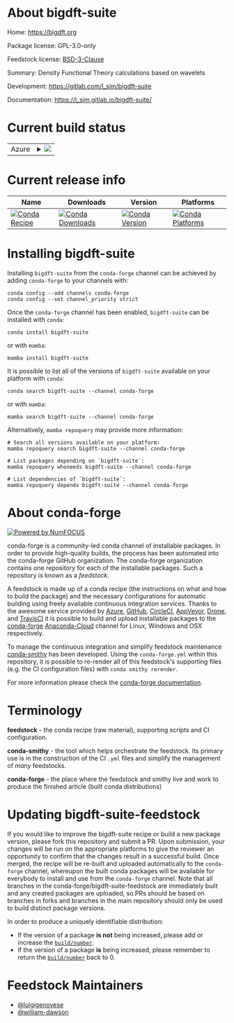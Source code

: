 About bigdft-suite
==================

Home: https://bigdft.org

Package license: GPL-3.0-only

Feedstock license: [BSD-3-Clause](https://github.com/conda-forge/bigdft-suite-feedstock/blob/main/LICENSE.txt)

Summary: Density Functional Theory calculations based on wavelets

Development: https://gitlab.com/l_sim/bigdft-suite

Documentation: https://l_sim.gitlab.io/bigdft-suite/

Current build status
====================


<table>
    
  <tr>
    <td>Azure</td>
    <td>
      <details>
        <summary>
          <a href="https://dev.azure.com/conda-forge/feedstock-builds/_build/latest?definitionId=17581&branchName=main">
            <img src="https://dev.azure.com/conda-forge/feedstock-builds/_apis/build/status/bigdft-suite-feedstock?branchName=main">
          </a>
        </summary>
        <table>
          <thead><tr><th>Variant</th><th>Status</th></tr></thead>
          <tbody><tr>
              <td>linux_64_mpimpichpython3.10.____cpython</td>
              <td>
                <a href="https://dev.azure.com/conda-forge/feedstock-builds/_build/latest?definitionId=17581&branchName=main">
                  <img src="https://dev.azure.com/conda-forge/feedstock-builds/_apis/build/status/bigdft-suite-feedstock?branchName=main&jobName=linux&configuration=linux_64_mpimpichpython3.10.____cpython" alt="variant">
                </a>
              </td>
            </tr><tr>
              <td>linux_64_mpimpichpython3.7.____cpython</td>
              <td>
                <a href="https://dev.azure.com/conda-forge/feedstock-builds/_build/latest?definitionId=17581&branchName=main">
                  <img src="https://dev.azure.com/conda-forge/feedstock-builds/_apis/build/status/bigdft-suite-feedstock?branchName=main&jobName=linux&configuration=linux_64_mpimpichpython3.7.____cpython" alt="variant">
                </a>
              </td>
            </tr><tr>
              <td>linux_64_mpimpichpython3.8.____73_pypy</td>
              <td>
                <a href="https://dev.azure.com/conda-forge/feedstock-builds/_build/latest?definitionId=17581&branchName=main">
                  <img src="https://dev.azure.com/conda-forge/feedstock-builds/_apis/build/status/bigdft-suite-feedstock?branchName=main&jobName=linux&configuration=linux_64_mpimpichpython3.8.____73_pypy" alt="variant">
                </a>
              </td>
            </tr><tr>
              <td>linux_64_mpimpichpython3.8.____cpython</td>
              <td>
                <a href="https://dev.azure.com/conda-forge/feedstock-builds/_build/latest?definitionId=17581&branchName=main">
                  <img src="https://dev.azure.com/conda-forge/feedstock-builds/_apis/build/status/bigdft-suite-feedstock?branchName=main&jobName=linux&configuration=linux_64_mpimpichpython3.8.____cpython" alt="variant">
                </a>
              </td>
            </tr><tr>
              <td>linux_64_mpimpichpython3.9.____73_pypy</td>
              <td>
                <a href="https://dev.azure.com/conda-forge/feedstock-builds/_build/latest?definitionId=17581&branchName=main">
                  <img src="https://dev.azure.com/conda-forge/feedstock-builds/_apis/build/status/bigdft-suite-feedstock?branchName=main&jobName=linux&configuration=linux_64_mpimpichpython3.9.____73_pypy" alt="variant">
                </a>
              </td>
            </tr><tr>
              <td>linux_64_mpimpichpython3.9.____cpython</td>
              <td>
                <a href="https://dev.azure.com/conda-forge/feedstock-builds/_build/latest?definitionId=17581&branchName=main">
                  <img src="https://dev.azure.com/conda-forge/feedstock-builds/_apis/build/status/bigdft-suite-feedstock?branchName=main&jobName=linux&configuration=linux_64_mpimpichpython3.9.____cpython" alt="variant">
                </a>
              </td>
            </tr><tr>
              <td>linux_64_mpiopenmpipython3.10.____cpython</td>
              <td>
                <a href="https://dev.azure.com/conda-forge/feedstock-builds/_build/latest?definitionId=17581&branchName=main">
                  <img src="https://dev.azure.com/conda-forge/feedstock-builds/_apis/build/status/bigdft-suite-feedstock?branchName=main&jobName=linux&configuration=linux_64_mpiopenmpipython3.10.____cpython" alt="variant">
                </a>
              </td>
            </tr><tr>
              <td>linux_64_mpiopenmpipython3.7.____cpython</td>
              <td>
                <a href="https://dev.azure.com/conda-forge/feedstock-builds/_build/latest?definitionId=17581&branchName=main">
                  <img src="https://dev.azure.com/conda-forge/feedstock-builds/_apis/build/status/bigdft-suite-feedstock?branchName=main&jobName=linux&configuration=linux_64_mpiopenmpipython3.7.____cpython" alt="variant">
                </a>
              </td>
            </tr><tr>
              <td>linux_64_mpiopenmpipython3.8.____73_pypy</td>
              <td>
                <a href="https://dev.azure.com/conda-forge/feedstock-builds/_build/latest?definitionId=17581&branchName=main">
                  <img src="https://dev.azure.com/conda-forge/feedstock-builds/_apis/build/status/bigdft-suite-feedstock?branchName=main&jobName=linux&configuration=linux_64_mpiopenmpipython3.8.____73_pypy" alt="variant">
                </a>
              </td>
            </tr><tr>
              <td>linux_64_mpiopenmpipython3.8.____cpython</td>
              <td>
                <a href="https://dev.azure.com/conda-forge/feedstock-builds/_build/latest?definitionId=17581&branchName=main">
                  <img src="https://dev.azure.com/conda-forge/feedstock-builds/_apis/build/status/bigdft-suite-feedstock?branchName=main&jobName=linux&configuration=linux_64_mpiopenmpipython3.8.____cpython" alt="variant">
                </a>
              </td>
            </tr><tr>
              <td>linux_64_mpiopenmpipython3.9.____73_pypy</td>
              <td>
                <a href="https://dev.azure.com/conda-forge/feedstock-builds/_build/latest?definitionId=17581&branchName=main">
                  <img src="https://dev.azure.com/conda-forge/feedstock-builds/_apis/build/status/bigdft-suite-feedstock?branchName=main&jobName=linux&configuration=linux_64_mpiopenmpipython3.9.____73_pypy" alt="variant">
                </a>
              </td>
            </tr><tr>
              <td>linux_64_mpiopenmpipython3.9.____cpython</td>
              <td>
                <a href="https://dev.azure.com/conda-forge/feedstock-builds/_build/latest?definitionId=17581&branchName=main">
                  <img src="https://dev.azure.com/conda-forge/feedstock-builds/_apis/build/status/bigdft-suite-feedstock?branchName=main&jobName=linux&configuration=linux_64_mpiopenmpipython3.9.____cpython" alt="variant">
                </a>
              </td>
            </tr>
          </tbody>
        </table>
      </details>
    </td>
  </tr>
</table>

Current release info
====================

| Name | Downloads | Version | Platforms |
| --- | --- | --- | --- |
| [![Conda Recipe](https://img.shields.io/badge/recipe-bigdft--suite-green.svg)](https://anaconda.org/conda-forge/bigdft-suite) | [![Conda Downloads](https://img.shields.io/conda/dn/conda-forge/bigdft-suite.svg)](https://anaconda.org/conda-forge/bigdft-suite) | [![Conda Version](https://img.shields.io/conda/vn/conda-forge/bigdft-suite.svg)](https://anaconda.org/conda-forge/bigdft-suite) | [![Conda Platforms](https://img.shields.io/conda/pn/conda-forge/bigdft-suite.svg)](https://anaconda.org/conda-forge/bigdft-suite) |

Installing bigdft-suite
=======================

Installing `bigdft-suite` from the `conda-forge` channel can be achieved by adding `conda-forge` to your channels with:

```
conda config --add channels conda-forge
conda config --set channel_priority strict
```

Once the `conda-forge` channel has been enabled, `bigdft-suite` can be installed with `conda`:

```
conda install bigdft-suite
```

or with `mamba`:

```
mamba install bigdft-suite
```

It is possible to list all of the versions of `bigdft-suite` available on your platform with `conda`:

```
conda search bigdft-suite --channel conda-forge
```

or with `mamba`:

```
mamba search bigdft-suite --channel conda-forge
```

Alternatively, `mamba repoquery` may provide more information:

```
# Search all versions available on your platform:
mamba repoquery search bigdft-suite --channel conda-forge

# List packages depending on `bigdft-suite`:
mamba repoquery whoneeds bigdft-suite --channel conda-forge

# List dependencies of `bigdft-suite`:
mamba repoquery depends bigdft-suite --channel conda-forge
```


About conda-forge
=================

[![Powered by
NumFOCUS](https://img.shields.io/badge/powered%20by-NumFOCUS-orange.svg?style=flat&colorA=E1523D&colorB=007D8A)](https://numfocus.org)

conda-forge is a community-led conda channel of installable packages.
In order to provide high-quality builds, the process has been automated into the
conda-forge GitHub organization. The conda-forge organization contains one repository
for each of the installable packages. Such a repository is known as a *feedstock*.

A feedstock is made up of a conda recipe (the instructions on what and how to build
the package) and the necessary configurations for automatic building using freely
available continuous integration services. Thanks to the awesome service provided by
[Azure](https://azure.microsoft.com/en-us/services/devops/), [GitHub](https://github.com/),
[CircleCI](https://circleci.com/), [AppVeyor](https://www.appveyor.com/),
[Drone](https://cloud.drone.io/welcome), and [TravisCI](https://travis-ci.com/)
it is possible to build and upload installable packages to the
[conda-forge](https://anaconda.org/conda-forge) [Anaconda-Cloud](https://anaconda.org/)
channel for Linux, Windows and OSX respectively.

To manage the continuous integration and simplify feedstock maintenance
[conda-smithy](https://github.com/conda-forge/conda-smithy) has been developed.
Using the ``conda-forge.yml`` within this repository, it is possible to re-render all of
this feedstock's supporting files (e.g. the CI configuration files) with ``conda smithy rerender``.

For more information please check the [conda-forge documentation](https://conda-forge.org/docs/).

Terminology
===========

**feedstock** - the conda recipe (raw material), supporting scripts and CI configuration.

**conda-smithy** - the tool which helps orchestrate the feedstock.
                   Its primary use is in the construction of the CI ``.yml`` files
                   and simplify the management of *many* feedstocks.

**conda-forge** - the place where the feedstock and smithy live and work to
                  produce the finished article (built conda distributions)


Updating bigdft-suite-feedstock
===============================

If you would like to improve the bigdft-suite recipe or build a new
package version, please fork this repository and submit a PR. Upon submission,
your changes will be run on the appropriate platforms to give the reviewer an
opportunity to confirm that the changes result in a successful build. Once
merged, the recipe will be re-built and uploaded automatically to the
`conda-forge` channel, whereupon the built conda packages will be available for
everybody to install and use from the `conda-forge` channel.
Note that all branches in the conda-forge/bigdft-suite-feedstock are
immediately built and any created packages are uploaded, so PRs should be based
on branches in forks and branches in the main repository should only be used to
build distinct package versions.

In order to produce a uniquely identifiable distribution:
 * If the version of a package **is not** being increased, please add or increase
   the [``build/number``](https://docs.conda.io/projects/conda-build/en/latest/resources/define-metadata.html#build-number-and-string).
 * If the version of a package **is** being increased, please remember to return
   the [``build/number``](https://docs.conda.io/projects/conda-build/en/latest/resources/define-metadata.html#build-number-and-string)
   back to 0.

Feedstock Maintainers
=====================

* [@luigigenovese](https://github.com/luigigenovese/)
* [@william-dawson](https://github.com/william-dawson/)

